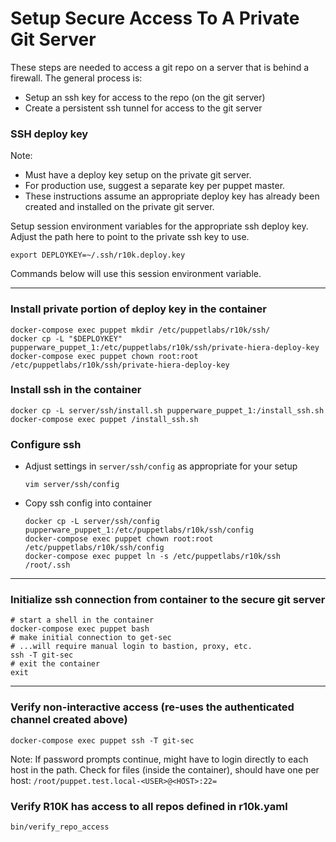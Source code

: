# Setup Secure Access To A Private Git Server
These steps are needed to access a git repo on a server that is behind a firewall. The general process is:
- Setup an ssh key for access to the repo (on the git server)
- Create a persistent ssh tunnel for access to the git server

### SSH deploy key
Note:
- Must have a deploy key setup on the private git server.
- For production use, suggest a separate key per puppet master.
- These instructions assume an appropriate deploy key has already been created
  and installed on the private git server.

Setup session environment variables for the appropriate ssh deploy key.
Adjust the path here to point to the private ssh key to use.
```shell
export DEPLOYKEY=~/.ssh/r10k.deploy.key
```
Commands below will use this session environment variable.

---

### Install private portion of deploy key in the container
```shell
docker-compose exec puppet mkdir /etc/puppetlabs/r10k/ssh/
docker cp -L "$DEPLOYKEY" pupperware_puppet_1:/etc/puppetlabs/r10k/ssh/private-hiera-deploy-key
docker-compose exec puppet chown root:root /etc/puppetlabs/r10k/ssh/private-hiera-deploy-key
```

### Install ssh in the container
```shell
docker cp -L server/ssh/install.sh pupperware_puppet_1:/install_ssh.sh
docker-compose exec puppet /install_ssh.sh
```

### Configure ssh
- Adjust settings in `server/ssh/config` as appropriate for your setup
  ```shell
  vim server/ssh/config
  ```
- Copy ssh config into container
  ```shell
  docker cp -L server/ssh/config pupperware_puppet_1:/etc/puppetlabs/r10k/ssh/config
  docker-compose exec puppet chown root:root /etc/puppetlabs/r10k/ssh/config
  docker-compose exec puppet ln -s /etc/puppetlabs/r10k/ssh /root/.ssh
  ```

---

### Initialize ssh connection from container to the secure git server
```shell
# start a shell in the container
docker-compose exec puppet bash
# make initial connection to get-sec
# ...will require manual login to bastion, proxy, etc.
ssh -T git-sec
# exit the container
exit
```

---

### Verify non-interactive access (re-uses the authenticated channel created above)
```shell
docker-compose exec puppet ssh -T git-sec
```
Note: If password prompts continue, might have to login directly to each host
in the path.  Check for files (inside the container), should have one per host:
`/root/puppet.test.local-<USER>@<HOST>:22=`

### Verify R10K has access to all repos defined in r10k.yaml
```shell
bin/verify_repo_access
```
